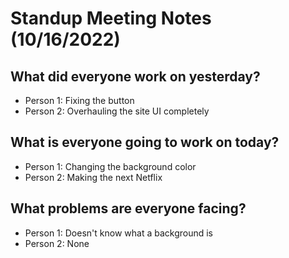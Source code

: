 # Standup Meeting Notes (10/16/2022)
## What did everyone work on yesterday?
- Person 1: Fixing the button
- Person 2: Overhauling the site UI completely 
## What is everyone going to work on today?
- Person 1: Changing the background color
- Person 2: Making the next Netflix
## What problems are everyone facing?
- Person 1: Doesn't know what a background is
- Person 2: None
